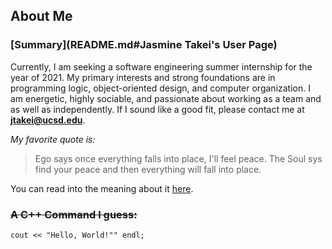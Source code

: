 ## About Me
### [Summary](README.md#Jasmine Takei's User Page)
Currently, I am seeking a software engineering summer internship for the year of 2021. My primary interests and strong foundations are in programming logic, object-oriented design, and computer organization. I am energetic, highly sociable, and passionate about working as a team and as well as independently. If I sound like a good fit, please contact me at **jtakei@ucsd.edu**.  
  
*My favorite quote is:*
> Ego says once everything falls into place, I'll feel peace. The Soul sys find your peace and then everything will fall into place.

You can read into the meaning about it [here](https://www.huffpost.com/entry/why-finding-peace-first-a_b_8761164).
### ~~A C++ Command I guess:~~
```
cout << "Hello, World!"" endl;
```


